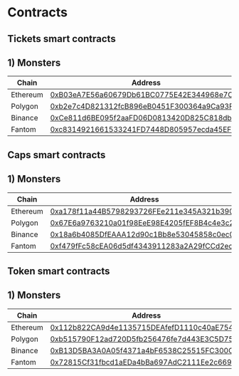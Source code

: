 # Contracts

## Tickets smart contracts

## 1) Monsters

| Chain    | Address                                    |
| -------- | ------------------------------------------ |
| Ethereum | [0xB03eA7E56a60679Db61BC0775E42E344968e7CbB](https://etherscan.io/address/0xB03eA7E56a60679Db61BC0775E42E344968e7CbB) |
| Polygon  | [0xb2e7c4D821312fcB896eB0451F300364a9Ca93F0](https://polygonscan.com/address/0xb2e7c4D821312fcB896eB0451F300364a9Ca93F0) |
| Binance  | [0xCe811d6BE095f2aaFD06D0813420D825C818db56](https://bscscan.com/address/0xCe811d6BE095f2aaFD06D0813420D825C818db56) |
| Fantom   | [0xc8314921661533241FD7448D805957ecda45EFB4](https://ftmscan.com/address/0xc8314921661533241FD7448D805957ecda45EFB4) |

## Caps smart contracts

## 1) Monsters

| Chain    | Address                                    |
| -------- | ------------------------------------------ |
| Ethereum | [0xa178f11a44B5798293726FEe211e345A321b3906](https://etherscan.io/address/0xa178f11a44B5798293726FEe211e345A321b3906) |
| Polygon  | [0x67E6a9763210a01f98EeE98E4205fEF8B4c4e3c2](https://polygonscan.com/address/0x67E6a9763210a01f98EeE98E4205fEF8B4c4e3c2) |
| Binance  | [0x18a6b4085DfEAAA12d90c1Bb8e53045858c0ec06](https://bscscan.com/address/0x18a6b4085DfEAAA12d90c1Bb8e53045858c0ec06) |
| Fantom   | [0xf479fFc58cEA06d5df4343911283a2A29fCCd2ec](https://ftmscan.com/address/0xf479fFc58cEA06d5df4343911283a2A29fCCd2ec) |

## Token smart contracts

## 1) Monsters

| Chain    | Address                                    |
| -------- | ------------------------------------------ |
| Ethereum | [0x112b822CA9d4e1135715DEAfefD1110c40aE7546](https://etherscan.io/address/0x112b822CA9d4e1135715DEAfefD1110c40aE7546) |
| Polygon  | [0xb515790F12ad720D5fb256476fe7d443E3C5D752](https://polygonscan.com/address/0xb515790F12ad720D5fb256476fe7d443E3C5D752) |
| Binance  | [0xB13D5BA3A0A05f4371a4bF6538C25515FC300CF7](https://bscscan.com/address/0xB13D5BA3A0A05f4371a4bF6538C25515FC300CF7) |
| Fantom   | [0x72815Cf31fbcd1aEDa4bBa697AdC2111Ee2c6696](https://ftmscan.com/address/0x72815Cf31fbcd1aEDa4bBa697AdC2111Ee2c6696) |